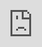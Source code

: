 

<meta name="maValidation" content="63c1c1356586aa21b6eeff0918f550bf" />
<iframe data-aa='987177' src='//ad.a-ads.com/987177?size=990x90' scrolling='no' style='width:990px; height:90px; border:0px; padding:0;overflow:hidden' allowtransparency='true'></iframe>

name="maValidation" content="63c1c1356586aa21b6eeff0918f550bf"
 <span class="style1">bitcoin bitcoin Bitcoin is a payment system introduced as open-source software in 2009 by developer Satoshi Nakamoto. The payments in the system are recorded in a public ledger using its own unit of account, which is also called bitcoin. Payments work peer-to-peer without a central repository or single administrator, which has led the US Treasury to call bitcoin a decentralized virtual currency. Although its status as a currency is disputed, media reports often refer to bitcoin as a cryptocurrency or digital currency.BUY BITCOIN

Buy Bitcoin Bitcoin Bitcoin Bitcoin Bitcoin Bitcoin Bitcoin Bitcoin Bitcoin Bitcoin Bitcoin Bitcoin Bitcoin Bitcoin Bitcoin Bitcoin Bitcoin Bitcoin Bitcoin Bitcoin Bitcoin Bitcoin  btc (USD)
$100-$500 = Rs80/USD
$500-$2000 = Rs75/USD finance finance finance finance  </span>


 <span class="style1">bitcoin bitcoin Bitcoin is a payment system introduced as open-source software in 2009 by developer Satoshi Nakamoto. The payments in the system are recorded in a public ledger using its own unit of account, which is also called bitcoin. Payments work peer-to-peer without a central repository or single administrator, which has led the US Treasury to call bitcoin a decentralized virtual currency. Although its status as a currency is disputed, media reports often refer to bitcoin as a cryptocurrency or digital currency.BUY BITCOIN

Buy Bitcoin Bitcoin Bitcoin Bitcoin Bitcoin Bitcoin Bitcoin Bitcoin Bitcoin Bitcoin Bitcoin Bitcoin Bitcoin Bitcoin Bitcoin Bitcoin Bitcoin Bitcoin Bitcoin Bitcoin Bitcoin Bitcoin  btc (USD)
$100-$500 = Rs80/USD
$500-$2000 = Rs75/USD finance finance finance finance  </span>
 <span class="style1">bitcoin bitcoin Bitcoin is a payment system introduced as open-source software in 2009 by developer Satoshi Nakamoto. The payments in the system are recorded in a public ledger using its own unit of account, which is also called bitcoin. Payments work peer-to-peer without a central repository or single administrator, which has led the US Treasury to call bitcoin a decentralized virtual currency. Although its status as a currency is disputed, media reports often refer to bitcoin as a cryptocurrency or digital currency.BUY BITCOIN
<meta name="maValidation" content="63c1c1356586aa21b6eeff0918f550bf" />
 
 <iframe src="https://cryptocurrencynews.com/" frameborder="0" allowfullscreen
    style="position:absolute;top:0;left:0;width:100%;height:100%;"></iframe>
	
Buy Bitcoin Bitcoin Bitcoin Bitcoin Bitcoin Bitcoin Bitcoin Bitcoin Bitcoin Bitcoin Bitcoin Bitcoin Bitcoin Bitcoin Bitcoin Bitcoin Bitcoin Bitcoin Bitcoin Bitcoin Bitcoin Bitcoin  btc (USD)
$100-$500 = Rs80/USD
$500-$2000 = Rs75/USD finance finance finance finance  </span>	

 <span class="style1">bitcoin bitcoin Bitcoin is a payment system introduced as open-source software in 2009 by developer Satoshi Nakamoto. The payments in the system are recorded in a public ledger using its own unit of account, which is also called bitcoin. Payments work peer-to-peer without a central repository or single administrator, which has led the US Treasury to call bitcoin a decentralized virtual currency. Although its status as a currency is disputed, media reports often refer to bitcoin as a cryptocurrency or digital currency.BUY BITCOIN

Buy Bitcoin Bitcoin Bitcoin Bitcoin Bitcoin Bitcoin Bitcoin Bitcoin Bitcoin Bitcoin Bitcoin Bitcoin Bitcoin Bitcoin Bitcoin Bitcoin Bitcoin Bitcoin Bitcoin Bitcoin Bitcoin Bitcoin  btc (USD)
$100-$500 = Rs80/USD
$500-$2000 = Rs75/USD finance finance finance finance  </span>	

 <span class="style1">bitcoin bitcoin Bitcoin is a payment system introduced as open-source software in 2009 by developer Satoshi Nakamoto. The payments in the system are recorded in a public ledger using its own unit of account, which is also called bitcoin. Payments work peer-to-peer without a central repository or single administrator, which has led the US Treasury to call bitcoin a decentralized virtual currency. Although its status as a currency is disputed, media reports often refer to bitcoin as a cryptocurrency or digital currency.BUY BITCOIN

Buy Bitcoin Bitcoin Bitcoin Bitcoin Bitcoin Bitcoin Bitcoin Bitcoin Bitcoin Bitcoin Bitcoin Bitcoin Bitcoin Bitcoin Bitcoin Bitcoin Bitcoin Bitcoin Bitcoin Bitcoin Bitcoin Bitcoin  btc (USD)
$100-$500 = Rs80/USD
$500-$2000 = Rs75/USD finance finance finance finance  </span>
 <span class="style1">bitcoin bitcoin Bitcoin is a payment system introduced as open-source software in 2009 by developer Satoshi Nakamoto. The payments in the system are recorded in a public ledger using its own unit of account, which is also called bitcoin. Payments work peer-to-peer without a central repository or single administrator, which has led the US Treasury to call bitcoin a decentralized virtual currency. Although its status as a currency is disputed, media reports often refer to bitcoin as a cryptocurrency or digital currency.BUY BITCOIN

Buy Bitcoin Bitcoin Bitcoin Bitcoin Bitcoin Bitcoin Bitcoin Bitcoin Bitcoin Bitcoin Bitcoin Bitcoin Bitcoin Bitcoin Bitcoin Bitcoin Bitcoin Bitcoin Bitcoin Bitcoin Bitcoin Bitcoin  btc (USD)
$100-$500 = Rs80/USD
$500-$2000 = Rs75/USD finance finance finance finance  </span>	

 <span class="style1">bitcoin bitcoin Bitcoin is a payment system introduced as open-source software in 2009 by developer Satoshi Nakamoto. The payments in the system are recorded in a public ledger using its own unit of account, which is also called bitcoin. Payments work peer-to-peer without a central repository or single administrator, which has led the US Treasury to call bitcoin a decentralized virtual currency. Although its status as a currency is disputed, media reports often refer to bitcoin as a cryptocurrency or digital currency.BUY BITCOIN

Buy Bitcoin Bitcoin Bitcoin Bitcoin Bitcoin Bitcoin Bitcoin Bitcoin Bitcoin Bitcoin Bitcoin Bitcoin Bitcoin Bitcoin Bitcoin Bitcoin Bitcoin Bitcoin Bitcoin Bitcoin Bitcoin Bitcoin  btc (USD)
$100-$500 = Rs80/USD
$500-$2000 = Rs75/USD finance finance finance finance  </span>	
	 <span class="style1">bitcoin bitcoin Bitcoin is a payment system introduced as open-source software in 2009 by developer Satoshi Nakamoto. The payments in the system are recorded in a public ledger using its own unit of account, which is also called bitcoin. Payments work peer-to-peer without a central repository or single administrator, which has led the US Treasury to call bitcoin a decentralized virtual currency. Although its status as a currency is disputed, media reports often refer to bitcoin as a cryptocurrency or digital currency.BUY BITCOIN

Buy Bitcoin Bitcoin Bitcoin Bitcoin Bitcoin Bitcoin Bitcoin Bitcoin Bitcoin Bitcoin Bitcoin Bitcoin Bitcoin Bitcoin Bitcoin Bitcoin Bitcoin Bitcoin Bitcoin Bitcoin Bitcoin Bitcoin  btc (USD)
$100-$500 = Rs80/USD
$500-$2000 = Rs75/USD finance finance finance finance  </span>
 <span class="style1">bitcoin bitcoin Bitcoin is a payment system introduced as open-source software in 2009 by developer Satoshi Nakamoto. The payments in the system are recorded in a public ledger using its own unit of account, which is also called bitcoin. Payments work peer-to-peer without a central repository or single administrator, which has led the US Treasury to call bitcoin a decentralized virtual currency. Although its status as a currency is disputed, media reports often refer to bitcoin as a cryptocurrency or digital currency.BUY BITCOIN

Buy Bitcoin Bitcoin Bitcoin Bitcoin Bitcoin Bitcoin Bitcoin Bitcoin Bitcoin Bitcoin Bitcoin Bitcoin Bitcoin Bitcoin Bitcoin Bitcoin Bitcoin Bitcoin Bitcoin Bitcoin Bitcoin Bitcoin  btc (USD)
$100-$500 = Rs80/USD
$500-$2000 = Rs75/USD finance finance finance finance  </span>	

 <span class="style1">bitcoin bitcoin Bitcoin is a payment system introduced as open-source software in 2009 by developer Satoshi Nakamoto. The payments in the system are recorded in a public ledger using its own unit of account, which is also called bitcoin. Payments work peer-to-peer without a central repository or single administrator, which has led the US Treasury to call bitcoin a decentralized virtual currency. Although its status as a currency is disputed, media reports often refer to bitcoin as a cryptocurrency or digital currency.BUY BITCOIN

Buy Bitcoin Bitcoin Bitcoin Bitcoin Bitcoin Bitcoin Bitcoin Bitcoin Bitcoin Bitcoin Bitcoin Bitcoin Bitcoin Bitcoin Bitcoin Bitcoin Bitcoin Bitcoin Bitcoin Bitcoin Bitcoin Bitcoin  btc (USD)
$100-$500 = Rs80/USD
$500-$2000 = Rs75/USD finance finance finance finance  </span>	
	 <span class="style1">bitcoin bitcoin Bitcoin is a payment system introduced as open-source software in 2009 by developer Satoshi Nakamoto. The payments in the system are recorded in a public ledger using its own unit of account, which is also called bitcoin. Payments work peer-to-peer without a central repository or single administrator, which has led the US Treasury to call bitcoin a decentralized virtual currency. Although its status as a currency is disputed, media reports often refer to bitcoin as a cryptocurrency or digital currency.BUY BITCOIN

Buy Bitcoin Bitcoin Bitcoin Bitcoin Bitcoin Bitcoin Bitcoin Bitcoin Bitcoin Bitcoin Bitcoin Bitcoin Bitcoin Bitcoin Bitcoin Bitcoin Bitcoin Bitcoin Bitcoin Bitcoin Bitcoin Bitcoin  btc (USD)
$100-$500 = Rs80/USD
$500-$2000 = Rs75/USD finance finance finance finance  </span>
 <span class="style1">bitcoin bitcoin Bitcoin is a payment system introduced as open-source software in 2009 by developer Satoshi Nakamoto. The payments in the system are recorded in a public ledger using its own unit of account, which is also called bitcoin. Payments work peer-to-peer without a central repository or single administrator, which has led the US Treasury to call bitcoin a decentralized virtual currency. Although its status as a currency is disputed, media reports often refer to bitcoin as a cryptocurrency or digital currency.BUY BITCOIN

Buy Bitcoin Bitcoin Bitcoin Bitcoin Bitcoin Bitcoin Bitcoin Bitcoin Bitcoin Bitcoin Bitcoin Bitcoin Bitcoin Bitcoin Bitcoin Bitcoin Bitcoin Bitcoin Bitcoin Bitcoin Bitcoin Bitcoin  btc (USD)
$100-$500 = Rs80/USD
$500-$2000 = Rs75/USD finance finance finance finance  </span>	

 <span class="style1">bitcoin bitcoin Bitcoin is a payment system introduced as open-source software in 2009 by developer Satoshi Nakamoto. The payments in the system are recorded in a public ledger using its own unit of account, which is also called bitcoin. Payments work peer-to-peer without a central repository or single administrator, which has led the US Treasury to call bitcoin a decentralized virtual currency. Although its status as a currency is disputed, media reports often refer to bitcoin as a cryptocurrency or digital currency.BUY BITCOIN

Buy Bitcoin Bitcoin Bitcoin Bitcoin Bitcoin Bitcoin Bitcoin Bitcoin Bitcoin Bitcoin Bitcoin Bitcoin Bitcoin Bitcoin Bitcoin Bitcoin Bitcoin Bitcoin Bitcoin Bitcoin Bitcoin Bitcoin  btc (USD)
$100-$500 = Rs80/USD
$500-$2000 = Rs75/USD finance finance finance finance  </span>	
	 <span class="style1">bitcoin bitcoin Bitcoin is a payment system introduced as open-source software in 2009 by developer Satoshi Nakamoto. The payments in the system are recorded in a public ledger using its own unit of account, which is also called bitcoin. Payments work peer-to-peer without a central repository or single administrator, which has led the US Treasury to call bitcoin a decentralized virtual currency. Although its status as a currency is disputed, media reports often refer to bitcoin as a cryptocurrency or digital currency.BUY BITCOIN

Buy Bitcoin Bitcoin Bitcoin Bitcoin Bitcoin Bitcoin Bitcoin Bitcoin Bitcoin Bitcoin Bitcoin Bitcoin Bitcoin Bitcoin Bitcoin Bitcoin Bitcoin Bitcoin Bitcoin Bitcoin Bitcoin Bitcoin  btc (USD)
$100-$500 = Rs80/USD
$500-$2000 = Rs75/USD finance finance finance finance  </span>
 <span class="style1">bitcoin bitcoin Bitcoin is a payment system introduced as open-source software in 2009 by developer Satoshi Nakamoto. The payments in the system are recorded in a public ledger using its own unit of account, which is also called bitcoin. Payments work peer-to-peer without a central repository or single administrator, which has led the US Treasury to call bitcoin a decentralized virtual currency. Although its status as a currency is disputed, media reports often refer to bitcoin as a cryptocurrency or digital currency.BUY BITCOIN

Buy Bitcoin Bitcoin Bitcoin Bitcoin Bitcoin Bitcoin Bitcoin Bitcoin Bitcoin Bitcoin Bitcoin Bitcoin Bitcoin Bitcoin Bitcoin Bitcoin Bitcoin Bitcoin Bitcoin Bitcoin Bitcoin Bitcoin  btc (USD)
$100-$500 = Rs80/USD
$500-$2000 = Rs75/USD finance finance finance finance  </span>	

 <span class="style1">bitcoin bitcoin Bitcoin is a payment system introduced as open-source software in 2009 by developer Satoshi Nakamoto. The payments in the system are recorded in a public ledger using its own unit of account, which is also called bitcoin. Payments work peer-to-peer without a central repository or single administrator, which has led the US Treasury to call bitcoin a decentralized virtual currency. Although its status as a currency is disputed, media reports often refer to bitcoin as a cryptocurrency or digital currency.BUY BITCOIN

Buy Bitcoin Bitcoin Bitcoin Bitcoin Bitcoin Bitcoin Bitcoin Bitcoin Bitcoin Bitcoin Bitcoin Bitcoin Bitcoin Bitcoin Bitcoin Bitcoin Bitcoin Bitcoin Bitcoin Bitcoin Bitcoin Bitcoin  btc (USD)
$100-$500 = Rs80/USD
$500-$2000 = Rs75/USD finance finance finance finance  </span>	
	 <span class="style1">bitcoin bitcoin Bitcoin is a payment system introduced as open-source software in 2009 by developer Satoshi Nakamoto. The payments in the system are recorded in a public ledger using its own unit of account, which is also called bitcoin. Payments work peer-to-peer without a central repository or single administrator, which has led the US Treasury to call bitcoin a decentralized virtual currency. Although its status as a currency is disputed, media reports often refer to bitcoin as a cryptocurrency or digital currency.BUY BITCOIN

Buy Bitcoin Bitcoin Bitcoin Bitcoin Bitcoin Bitcoin Bitcoin Bitcoin Bitcoin Bitcoin Bitcoin Bitcoin Bitcoin Bitcoin Bitcoin Bitcoin Bitcoin Bitcoin Bitcoin Bitcoin Bitcoin Bitcoin  btc (USD)
$100-$500 = Rs80/USD
$500-$2000 = Rs75/USD finance finance finance finance  </span>
 <span class="style1">bitcoin bitcoin Bitcoin is a payment system introduced as open-source software in 2009 by developer Satoshi Nakamoto. The payments in the system are recorded in a public ledger using its own unit of account, which is also called bitcoin. Payments work peer-to-peer without a central repository or single administrator, which has led the US Treasury to call bitcoin a decentralized virtual currency. Although its status as a currency is disputed, media reports often refer to bitcoin as a cryptocurrency or digital currency.BUY BITCOIN

Buy Bitcoin Bitcoin Bitcoin Bitcoin Bitcoin Bitcoin Bitcoin Bitcoin Bitcoin Bitcoin Bitcoin Bitcoin Bitcoin Bitcoin Bitcoin Bitcoin Bitcoin Bitcoin Bitcoin Bitcoin Bitcoin Bitcoin  btc (USD)
$100-$500 = Rs80/USD
$500-$2000 = Rs75/USD finance finance finance finance  </span>	

 <span class="style1">bitcoin bitcoin Bitcoin is a payment system introduced as open-source software in 2009 by developer Satoshi Nakamoto. The payments in the system are recorded in a public ledger using its own unit of account, which is also called bitcoin. Payments work peer-to-peer without a central repository or single administrator, which has led the US Treasury to call bitcoin a decentralized virtual currency. Although its status as a currency is disputed, media reports often refer to bitcoin as a cryptocurrency or digital currency.BUY BITCOIN

Buy Bitcoin Bitcoin Bitcoin Bitcoin Bitcoin Bitcoin Bitcoin Bitcoin Bitcoin Bitcoin Bitcoin Bitcoin Bitcoin Bitcoin Bitcoin Bitcoin Bitcoin Bitcoin Bitcoin Bitcoin Bitcoin Bitcoin  btc (USD)
$100-$500 = Rs80/USD
$500-$2000 = Rs75/USD finance finance finance finance  </span>	
	 <span class="style1">bitcoin bitcoin Bitcoin is a payment system introduced as open-source software in 2009 by developer Satoshi Nakamoto. The payments in the system are recorded in a public ledger using its own unit of account, which is also called bitcoin. Payments work peer-to-peer without a central repository or single administrator, which has led the US Treasury to call bitcoin a decentralized virtual currency. Although its status as a currency is disputed, media reports often refer to bitcoin as a cryptocurrency or digital currency.BUY BITCOIN

Buy Bitcoin Bitcoin Bitcoin Bitcoin Bitcoin Bitcoin Bitcoin Bitcoin Bitcoin Bitcoin Bitcoin Bitcoin Bitcoin Bitcoin Bitcoin Bitcoin Bitcoin Bitcoin Bitcoin Bitcoin Bitcoin Bitcoin  btc (USD)
$100-$500 = Rs80/USD
$500-$2000 = Rs75/USD finance finance finance finance  </span>
 <span class="style1">bitcoin bitcoin Bitcoin is a payment system introduced as open-source software in 2009 by developer Satoshi Nakamoto. The payments in the system are recorded in a public ledger using its own unit of account, which is also called bitcoin. Payments work peer-to-peer without a central repository or single administrator, which has led the US Treasury to call bitcoin a decentralized virtual currency. Although its status as a currency is disputed, media reports often refer to bitcoin as a cryptocurrency or digital currency.BUY BITCOIN

Buy Bitcoin Bitcoin Bitcoin Bitcoin Bitcoin Bitcoin Bitcoin Bitcoin Bitcoin Bitcoin Bitcoin Bitcoin Bitcoin Bitcoin Bitcoin Bitcoin Bitcoin Bitcoin Bitcoin Bitcoin Bitcoin Bitcoin  btc (USD)
$100-$500 = Rs80/USD
$500-$2000 = Rs75/USD finance finance finance finance  </span>	

 <span class="style1">bitcoin bitcoin Bitcoin is a payment system introduced as open-source software in 2009 by developer Satoshi Nakamoto. The payments in the system are recorded in a public ledger using its own unit of account, which is also called bitcoin. Payments work peer-to-peer without a central repository or single administrator, which has led the US Treasury to call bitcoin a decentralized virtual currency. Although its status as a currency is disputed, media reports often refer to bitcoin as a cryptocurrency or digital currency.BUY BITCOIN

Buy Bitcoin Bitcoin Bitcoin Bitcoin Bitcoin Bitcoin Bitcoin Bitcoin Bitcoin Bitcoin Bitcoin Bitcoin Bitcoin Bitcoin Bitcoin Bitcoin Bitcoin Bitcoin Bitcoin Bitcoin Bitcoin Bitcoin  btc (USD)
$100-$500 = Rs80/USD
$500-$2000 = Rs75/USD finance finance finance finance  </span>	
	 <span class="style1">bitcoin bitcoin Bitcoin is a payment system introduced as open-source software in 2009 by developer Satoshi Nakamoto. The payments in the system are recorded in a public ledger using its own unit of account, which is also called bitcoin. Payments work peer-to-peer without a central repository or single administrator, which has led the US Treasury to call bitcoin a decentralized virtual currency. Although its status as a currency is disputed, media reports often refer to bitcoin as a cryptocurrency or digital currency.BUY BITCOIN

Buy Bitcoin Bitcoin Bitcoin Bitcoin Bitcoin Bitcoin Bitcoin Bitcoin Bitcoin Bitcoin Bitcoin Bitcoin Bitcoin Bitcoin Bitcoin Bitcoin Bitcoin Bitcoin Bitcoin Bitcoin Bitcoin Bitcoin  btc (USD)
$100-$500 = Rs80/USD
$500-$2000 = Rs75/USD finance finance finance finance  </span>
 <span class="style1">bitcoin bitcoin Bitcoin is a payment system introduced as open-source software in 2009 by developer Satoshi Nakamoto. The payments in the system are recorded in a public ledger using its own unit of account, which is also called bitcoin. Payments work peer-to-peer without a central repository or single administrator, which has led the US Treasury to call bitcoin a decentralized virtual currency. Although its status as a currency is disputed, media reports often refer to bitcoin as a cryptocurrency or digital currency.BUY BITCOIN

Buy Bitcoin Bitcoin Bitcoin Bitcoin Bitcoin Bitcoin Bitcoin Bitcoin Bitcoin Bitcoin Bitcoin Bitcoin Bitcoin Bitcoin Bitcoin Bitcoin Bitcoin Bitcoin Bitcoin Bitcoin Bitcoin Bitcoin  btc (USD)
$100-$500 = Rs80/USD
$500-$2000 = Rs75/USD finance finance finance finance  </span>	

 <span class="style1">bitcoin bitcoin Bitcoin is a payment system introduced as open-source software in 2009 by developer Satoshi Nakamoto. The payments in the system are recorded in a public ledger using its own unit of account, which is also called bitcoin. Payments work peer-to-peer without a central repository or single administrator, which has led the US Treasury to call bitcoin a decentralized virtual currency. Although its status as a currency is disputed, media reports often refer to bitcoin as a cryptocurrency or digital currency.BUY BITCOIN

Buy Bitcoin Bitcoin Bitcoin Bitcoin Bitcoin Bitcoin Bitcoin Bitcoin Bitcoin Bitcoin Bitcoin Bitcoin Bitcoin Bitcoin Bitcoin Bitcoin Bitcoin Bitcoin Bitcoin Bitcoin Bitcoin Bitcoin  btc (USD)
$100-$500 = Rs80/USD
$500-$2000 = Rs75/USD finance finance finance finance  </span>	
	 <span class="style1">bitcoin bitcoin Bitcoin is a payment system introduced as open-source software in 2009 by developer Satoshi Nakamoto. The payments in the system are recorded in a public ledger using its own unit of account, which is also called bitcoin. Payments work peer-to-peer without a central repository or single administrator, which has led the US Treasury to call bitcoin a decentralized virtual currency. Although its status as a currency is disputed, media reports often refer to bitcoin as a cryptocurrency or digital currency.BUY BITCOIN

Buy Bitcoin Bitcoin Bitcoin Bitcoin Bitcoin Bitcoin Bitcoin Bitcoin Bitcoin Bitcoin Bitcoin Bitcoin Bitcoin Bitcoin Bitcoin Bitcoin Bitcoin Bitcoin Bitcoin Bitcoin Bitcoin Bitcoin  btc (USD)
$100-$500 = Rs80/USD
$500-$2000 = Rs75/USD finance finance finance finance  </span>
 <span class="style1">bitcoin bitcoin Bitcoin is a payment system introduced as open-source software in 2009 by developer Satoshi Nakamoto. The payments in the system are recorded in a public ledger using its own unit of account, which is also called bitcoin. Payments work peer-to-peer without a central repository or single administrator, which has led the US Treasury to call bitcoin a decentralized virtual currency. Although its status as a currency is disputed, media reports often refer to bitcoin as a cryptocurrency or digital currency.BUY BITCOIN

Buy Bitcoin Bitcoin Bitcoin Bitcoin Bitcoin Bitcoin Bitcoin Bitcoin Bitcoin Bitcoin Bitcoin Bitcoin Bitcoin Bitcoin Bitcoin Bitcoin Bitcoin Bitcoin Bitcoin Bitcoin Bitcoin Bitcoin  btc (USD)
$100-$500 = Rs80/USD
$500-$2000 = Rs75/USD finance finance finance finance  </span>	

 <span class="style1">bitcoin bitcoin Bitcoin is a payment system introduced as open-source software in 2009 by developer Satoshi Nakamoto. The payments in the system are recorded in a public ledger using its own unit of account, which is also called bitcoin. Payments work peer-to-peer without a central repository or single administrator, which has led the US Treasury to call bitcoin a decentralized virtual currency. Although its status as a currency is disputed, media reports often refer to bitcoin as a cryptocurrency or digital currency.BUY BITCOIN

Buy Bitcoin Bitcoin Bitcoin Bitcoin Bitcoin Bitcoin Bitcoin Bitcoin Bitcoin Bitcoin Bitcoin Bitcoin Bitcoin Bitcoin Bitcoin Bitcoin Bitcoin Bitcoin Bitcoin Bitcoin Bitcoin Bitcoin  btc (USD)
$100-$500 = Rs80/USD
$500-$2000 = Rs75/USD finance finance finance finance  </span>	
	 <span class="style1">bitcoin bitcoin Bitcoin is a payment system introduced as open-source software in 2009 by developer Satoshi Nakamoto. The payments in the system are recorded in a public ledger using its own unit of account, which is also called bitcoin. Payments work peer-to-peer without a central repository or single administrator, which has led the US Treasury to call bitcoin a decentralized virtual currency. Although its status as a currency is disputed, media reports often refer to bitcoin as a cryptocurrency or digital currency.BUY BITCOIN

Buy Bitcoin Bitcoin Bitcoin Bitcoin Bitcoin Bitcoin Bitcoin Bitcoin Bitcoin Bitcoin Bitcoin Bitcoin Bitcoin Bitcoin Bitcoin Bitcoin Bitcoin Bitcoin Bitcoin Bitcoin Bitcoin Bitcoin  btc (USD)
$100-$500 = Rs80/USD
$500-$2000 = Rs75/USD finance finance finance finance  </span>
 <span class="style1">bitcoin bitcoin Bitcoin is a payment system introduced as open-source software in 2009 by developer Satoshi Nakamoto. The payments in the system are recorded in a public ledger using its own unit of account, which is also called bitcoin. Payments work peer-to-peer without a central repository or single administrator, which has led the US Treasury to call bitcoin a decentralized virtual currency. Although its status as a currency is disputed, media reports often refer to bitcoin as a cryptocurrency or digital currency.BUY BITCOIN

Buy Bitcoin Bitcoin Bitcoin Bitcoin Bitcoin Bitcoin Bitcoin Bitcoin Bitcoin Bitcoin Bitcoin Bitcoin Bitcoin Bitcoin Bitcoin Bitcoin Bitcoin Bitcoin Bitcoin Bitcoin Bitcoin Bitcoin  btc (USD)
$100-$500 = Rs80/USD
$500-$2000 = Rs75/USD finance finance finance finance  </span>	

 <span class="style1">bitcoin bitcoin Bitcoin is a payment system introduced as open-source software in 2009 by developer Satoshi Nakamoto. The payments in the system are recorded in a public ledger using its own unit of account, which is also called bitcoin. Payments work peer-to-peer without a central repository or single administrator, which has led the US Treasury to call bitcoin a decentralized virtual currency. Although its status as a currency is disputed, media reports often refer to bitcoin as a cryptocurrency or digital currency.BUY BITCOIN

Buy Bitcoin Bitcoin Bitcoin Bitcoin Bitcoin Bitcoin Bitcoin Bitcoin Bitcoin Bitcoin Bitcoin Bitcoin Bitcoin Bitcoin Bitcoin Bitcoin Bitcoin Bitcoin Bitcoin Bitcoin Bitcoin Bitcoin  btc (USD)
$100-$500 = Rs80/USD
$500-$2000 = Rs75/USD finance finance finance finance  </span>	
	 <span class="style1">bitcoin bitcoin Bitcoin is a payment system introduced as open-source software in 2009 by developer Satoshi Nakamoto. The payments in the system are recorded in a public ledger using its own unit of account, which is also called bitcoin. Payments work peer-to-peer without a central repository or single administrator, which has led the US Treasury to call bitcoin a decentralized virtual currency. Although its status as a currency is disputed, media reports often refer to bitcoin as a cryptocurrency or digital currency.BUY BITCOIN

Buy Bitcoin Bitcoin Bitcoin Bitcoin Bitcoin Bitcoin Bitcoin Bitcoin Bitcoin Bitcoin Bitcoin Bitcoin Bitcoin Bitcoin Bitcoin Bitcoin Bitcoin Bitcoin Bitcoin Bitcoin Bitcoin Bitcoin  btc (USD)
$100-$500 = Rs80/USD
$500-$2000 = Rs75/USD finance finance finance finance  </span>
 <span class="style1">bitcoin bitcoin Bitcoin is a payment system introduced as open-source software in 2009 by developer Satoshi Nakamoto. The payments in the system are recorded in a public ledger using its own unit of account, which is also called bitcoin. Payments work peer-to-peer without a central repository or single administrator, which has led the US Treasury to call bitcoin a decentralized virtual currency. Although its status as a currency is disputed, media reports often refer to bitcoin as a cryptocurrency or digital currency.BUY BITCOIN

Buy Bitcoin Bitcoin Bitcoin Bitcoin Bitcoin Bitcoin Bitcoin Bitcoin Bitcoin Bitcoin Bitcoin Bitcoin Bitcoin Bitcoin Bitcoin Bitcoin Bitcoin Bitcoin Bitcoin Bitcoin Bitcoin Bitcoin  btc (USD)
$100-$500 = Rs80/USD
$500-$2000 = Rs75/USD finance finance finance finance  </span>	

 <span class="style1">bitcoin bitcoin Bitcoin is a payment system introduced as open-source software in 2009 by developer Satoshi Nakamoto. The payments in the system are recorded in a public ledger using its own unit of account, which is also called bitcoin. Payments work peer-to-peer without a central repository or single administrator, which has led the US Treasury to call bitcoin a decentralized virtual currency. Although its status as a currency is disputed, media reports often refer to bitcoin as a cryptocurrency or digital currency.BUY BITCOIN

Buy Bitcoin Bitcoin Bitcoin Bitcoin Bitcoin Bitcoin Bitcoin Bitcoin Bitcoin Bitcoin Bitcoin Bitcoin Bitcoin Bitcoin Bitcoin Bitcoin Bitcoin Bitcoin Bitcoin Bitcoin Bitcoin Bitcoin  btc (USD)
$100-$500 = Rs80/USD
$500-$2000 = Rs75/USD finance finance finance finance  </span>	
	 <span class="style1">bitcoin bitcoin Bitcoin is a payment system introduced as open-source software in 2009 by developer Satoshi Nakamoto. The payments in the system are recorded in a public ledger using its own unit of account, which is also called bitcoin. Payments work peer-to-peer without a central repository or single administrator, which has led the US Treasury to call bitcoin a decentralized virtual currency. Although its status as a currency is disputed, media reports often refer to bitcoin as a cryptocurrency or digital currency.BUY BITCOIN

Buy Bitcoin Bitcoin Bitcoin Bitcoin Bitcoin Bitcoin Bitcoin Bitcoin Bitcoin Bitcoin Bitcoin Bitcoin Bitcoin Bitcoin Bitcoin Bitcoin Bitcoin Bitcoin Bitcoin Bitcoin Bitcoin Bitcoin  btc (USD)
$100-$500 = Rs80/USD
$500-$2000 = Rs75/USD finance finance finance finance  </span>
 <span class="style1">bitcoin bitcoin Bitcoin is a payment system introduced as open-source software in 2009 by developer Satoshi Nakamoto. The payments in the system are recorded in a public ledger using its own unit of account, which is also called bitcoin. Payments work peer-to-peer without a central repository or single administrator, which has led the US Treasury to call bitcoin a decentralized virtual currency. Although its status as a currency is disputed, media reports often refer to bitcoin as a cryptocurrency or digital currency.BUY BITCOIN

Buy Bitcoin Bitcoin Bitcoin Bitcoin Bitcoin Bitcoin Bitcoin Bitcoin Bitcoin Bitcoin Bitcoin Bitcoin Bitcoin Bitcoin Bitcoin Bitcoin Bitcoin Bitcoin Bitcoin Bitcoin Bitcoin Bitcoin  btc (USD)
$100-$500 = Rs80/USD
$500-$2000 = Rs75/USD finance finance finance finance  </span>	

 <span class="style1">bitcoin bitcoin Bitcoin is a payment system introduced as open-source software in 2009 by developer Satoshi Nakamoto. The payments in the system are recorded in a public ledger using its own unit of account, which is also called bitcoin. Payments work peer-to-peer without a central repository or single administrator, which has led the US Treasury to call bitcoin a decentralized virtual currency. Although its status as a currency is disputed, media reports often refer to bitcoin as a cryptocurrency or digital currency.BUY BITCOIN

Buy Bitcoin Bitcoin Bitcoin Bitcoin Bitcoin Bitcoin Bitcoin Bitcoin Bitcoin Bitcoin Bitcoin Bitcoin Bitcoin Bitcoin Bitcoin Bitcoin Bitcoin Bitcoin Bitcoin Bitcoin Bitcoin Bitcoin  btc (USD)
$100-$500 = Rs80/USD
$500-$2000 = Rs75/USD finance finance finance finance  </span>	
	 <span class="style1">bitcoin bitcoin Bitcoin is a payment system introduced as open-source software in 2009 by developer Satoshi Nakamoto. The payments in the system are recorded in a public ledger using its own unit of account, which is also called bitcoin. Payments work peer-to-peer without a central repository or single administrator, which has led the US Treasury to call bitcoin a decentralized virtual currency. Although its status as a currency is disputed, media reports often refer to bitcoin as a cryptocurrency or digital currency.BUY BITCOIN

Buy Bitcoin Bitcoin Bitcoin Bitcoin Bitcoin Bitcoin Bitcoin Bitcoin Bitcoin Bitcoin Bitcoin Bitcoin Bitcoin Bitcoin Bitcoin Bitcoin Bitcoin Bitcoin Bitcoin Bitcoin Bitcoin Bitcoin  btc (USD)
$100-$500 = Rs80/USD
$500-$2000 = Rs75/USD finance finance finance finance  </span>
 <span class="style1">bitcoin bitcoin Bitcoin is a payment system introduced as open-source software in 2009 by developer Satoshi Nakamoto. The payments in the system are recorded in a public ledger using its own unit of account, which is also called bitcoin. Payments work peer-to-peer without a central repository or single administrator, which has led the US Treasury to call bitcoin a decentralized virtual currency. Although its status as a currency is disputed, media reports often refer to bitcoin as a cryptocurrency or digital currency.BUY BITCOIN

Buy Bitcoin Bitcoin Bitcoin Bitcoin Bitcoin Bitcoin Bitcoin Bitcoin Bitcoin Bitcoin Bitcoin Bitcoin Bitcoin Bitcoin Bitcoin Bitcoin Bitcoin Bitcoin Bitcoin Bitcoin Bitcoin Bitcoin  btc (USD)
$100-$500 = Rs80/USD
$500-$2000 = Rs75/USD finance finance finance finance  </span>	

 <span class="style1">bitcoin bitcoin Bitcoin is a payment system introduced as open-source software in 2009 by developer Satoshi Nakamoto. The payments in the system are recorded in a public ledger using its own unit of account, which is also called bitcoin. Payments work peer-to-peer without a central repository or single administrator, which has led the US Treasury to call bitcoin a decentralized virtual currency. Although its status as a currency is disputed, media reports often refer to bitcoin as a cryptocurrency or digital currency.BUY BITCOIN

Buy Bitcoin Bitcoin Bitcoin Bitcoin Bitcoin Bitcoin Bitcoin Bitcoin Bitcoin Bitcoin Bitcoin Bitcoin Bitcoin Bitcoin Bitcoin Bitcoin Bitcoin Bitcoin Bitcoin Bitcoin Bitcoin Bitcoin  btc (USD)
$100-$500 = Rs80/USD
$500-$2000 = Rs75/USD finance finance finance finance  </span>	
	 <span class="style1">bitcoin bitcoin Bitcoin is a payment system introduced as open-source software in 2009 by developer Satoshi Nakamoto. The payments in the system are recorded in a public ledger using its own unit of account, which is also called bitcoin. Payments work peer-to-peer without a central repository or single administrator, which has led the US Treasury to call bitcoin a decentralized virtual currency. Although its status as a currency is disputed, media reports often refer to bitcoin as a cryptocurrency or digital currency.BUY BITCOIN

Buy Bitcoin Bitcoin Bitcoin Bitcoin Bitcoin Bitcoin Bitcoin Bitcoin Bitcoin Bitcoin Bitcoin Bitcoin Bitcoin Bitcoin Bitcoin Bitcoin Bitcoin Bitcoin Bitcoin Bitcoin Bitcoin Bitcoin  btc (USD)
$100-$500 = Rs80/USD
$500-$2000 = Rs75/USD finance finance finance finance  </span>
 <span class="style1">bitcoin bitcoin Bitcoin is a payment system introduced as open-source software in 2009 by developer Satoshi Nakamoto. The payments in the system are recorded in a public ledger using its own unit of account, which is also called bitcoin. Payments work peer-to-peer without a central repository or single administrator, which has led the US Treasury to call bitcoin a decentralized virtual currency. Although its status as a currency is disputed, media reports often refer to bitcoin as a cryptocurrency or digital currency.BUY BITCOIN

Buy Bitcoin Bitcoin Bitcoin Bitcoin Bitcoin Bitcoin Bitcoin Bitcoin Bitcoin Bitcoin Bitcoin Bitcoin Bitcoin Bitcoin Bitcoin Bitcoin Bitcoin Bitcoin Bitcoin Bitcoin Bitcoin Bitcoin  btc (USD)
$100-$500 = Rs80/USD
$500-$2000 = Rs75/USD finance finance finance finance  </span>	

 <span class="style1">bitcoin bitcoin Bitcoin is a payment system introduced as open-source software in 2009 by developer Satoshi Nakamoto. The payments in the system are recorded in a public ledger using its own unit of account, which is also called bitcoin. Payments work peer-to-peer without a central repository or single administrator, which has led the US Treasury to call bitcoin a decentralized virtual currency. Although its status as a currency is disputed, media reports often refer to bitcoin as a cryptocurrency or digital currency.BUY BITCOIN

Buy Bitcoin Bitcoin Bitcoin Bitcoin Bitcoin Bitcoin Bitcoin Bitcoin Bitcoin Bitcoin Bitcoin Bitcoin Bitcoin Bitcoin Bitcoin Bitcoin Bitcoin Bitcoin Bitcoin Bitcoin Bitcoin Bitcoin  btc (USD)
$100-$500 = Rs80/USD
$500-$2000 = Rs75/USD finance finance finance finance  </span>	
	 <span class="style1">bitcoin bitcoin Bitcoin is a payment system introduced as open-source software in 2009 by developer Satoshi Nakamoto. The payments in the system are recorded in a public ledger using its own unit of account, which is also called bitcoin. Payments work peer-to-peer without a central repository or single administrator, which has led the US Treasury to call bitcoin a decentralized virtual currency. Although its status as a currency is disputed, media reports often refer to bitcoin as a cryptocurrency or digital currency.BUY BITCOIN

Buy Bitcoin Bitcoin Bitcoin Bitcoin Bitcoin Bitcoin Bitcoin Bitcoin Bitcoin Bitcoin Bitcoin Bitcoin Bitcoin Bitcoin Bitcoin Bitcoin Bitcoin Bitcoin Bitcoin Bitcoin Bitcoin Bitcoin  btc (USD)
$100-$500 = Rs80/USD
$500-$2000 = Rs75/USD finance finance finance finance  </span>
 <span class="style1">bitcoin bitcoin Bitcoin is a payment system introduced as open-source software in 2009 by developer Satoshi Nakamoto. The payments in the system are recorded in a public ledger using its own unit of account, which is also called bitcoin. Payments work peer-to-peer without a central repository or single administrator, which has led the US Treasury to call bitcoin a decentralized virtual currency. Although its status as a currency is disputed, media reports often refer to bitcoin as a cryptocurrency or digital currency.BUY BITCOIN

Buy Bitcoin Bitcoin Bitcoin Bitcoin Bitcoin Bitcoin Bitcoin Bitcoin Bitcoin Bitcoin Bitcoin Bitcoin Bitcoin Bitcoin Bitcoin Bitcoin Bitcoin Bitcoin Bitcoin Bitcoin Bitcoin Bitcoin  btc (USD)
$100-$500 = Rs80/USD
$500-$2000 = Rs75/USD finance finance finance finance  </span>	

 <span class="style1">bitcoin bitcoin Bitcoin is a payment system introduced as open-source software in 2009 by developer Satoshi Nakamoto. The payments in the system are recorded in a public ledger using its own unit of account, which is also called bitcoin. Payments work peer-to-peer without a central repository or single administrator, which has led the US Treasury to call bitcoin a decentralized virtual currency. Although its status as a currency is disputed, media reports often refer to bitcoin as a cryptocurrency or digital currency.BUY BITCOIN

Buy Bitcoin Bitcoin Bitcoin Bitcoin Bitcoin Bitcoin Bitcoin Bitcoin Bitcoin Bitcoin Bitcoin Bitcoin Bitcoin Bitcoin Bitcoin Bitcoin Bitcoin Bitcoin Bitcoin Bitcoin Bitcoin Bitcoin  btc (USD)
$100-$500 = Rs80/USD
$500-$2000 = Rs75/USD finance finance finance finance  </span>	
	 <span class="style1">bitcoin bitcoin Bitcoin is a payment system introduced as open-source software in 2009 by developer Satoshi Nakamoto. The payments in the system are recorded in a public ledger using its own unit of account, which is also called bitcoin. Payments work peer-to-peer without a central repository or single administrator, which has led the US Treasury to call bitcoin a decentralized virtual currency. Although its status as a currency is disputed, media reports often refer to bitcoin as a cryptocurrency or digital currency.BUY BITCOIN

Buy Bitcoin Bitcoin Bitcoin Bitcoin Bitcoin Bitcoin Bitcoin Bitcoin Bitcoin Bitcoin Bitcoin Bitcoin Bitcoin Bitcoin Bitcoin Bitcoin Bitcoin Bitcoin Bitcoin Bitcoin Bitcoin Bitcoin  btc (USD)
$100-$500 = Rs80/USD
$500-$2000 = Rs75/USD finance finance finance finance  </span>
 <span class="style1">bitcoin bitcoin Bitcoin is a payment system introduced as open-source software in 2009 by developer Satoshi Nakamoto. The payments in the system are recorded in a public ledger using its own unit of account, which is also called bitcoin. Payments work peer-to-peer without a central repository or single administrator, which has led the US Treasury to call bitcoin a decentralized virtual currency. Although its status as a currency is disputed, media reports often refer to bitcoin as a cryptocurrency or digital currency.BUY BITCOIN

Buy Bitcoin Bitcoin Bitcoin Bitcoin Bitcoin Bitcoin Bitcoin Bitcoin Bitcoin Bitcoin Bitcoin Bitcoin Bitcoin Bitcoin Bitcoin Bitcoin Bitcoin Bitcoin Bitcoin Bitcoin Bitcoin Bitcoin  btc (USD)
$100-$500 = Rs80/USD
$500-$2000 = Rs75/USD finance finance finance finance  </span>	

 <span class="style1">bitcoin bitcoin Bitcoin is a payment system introduced as open-source software in 2009 by developer Satoshi Nakamoto. The payments in the system are recorded in a public ledger using its own unit of account, which is also called bitcoin. Payments work peer-to-peer without a central repository or single administrator, which has led the US Treasury to call bitcoin a decentralized virtual currency. Although its status as a currency is disputed, media reports often refer to bitcoin as a cryptocurrency or digital currency.BUY BITCOIN

Buy Bitcoin Bitcoin Bitcoin Bitcoin Bitcoin Bitcoin Bitcoin Bitcoin Bitcoin Bitcoin Bitcoin Bitcoin Bitcoin Bitcoin Bitcoin Bitcoin Bitcoin Bitcoin Bitcoin Bitcoin Bitcoin Bitcoin  btc (USD)
$100-$500 = Rs80/USD
$500-$2000 = Rs75/USD finance finance finance finance  </span>	
	 <span class="style1">bitcoin bitcoin Bitcoin is a payment system introduced as open-source software in 2009 by developer Satoshi Nakamoto. The payments in the system are recorded in a public ledger using its own unit of account, which is also called bitcoin. Payments work peer-to-peer without a central repository or single administrator, which has led the US Treasury to call bitcoin a decentralized virtual currency. Although its status as a currency is disputed, media reports often refer to bitcoin as a cryptocurrency or digital currency.BUY BITCOIN

Buy Bitcoin Bitcoin Bitcoin Bitcoin Bitcoin Bitcoin Bitcoin Bitcoin Bitcoin Bitcoin Bitcoin Bitcoin Bitcoin Bitcoin Bitcoin Bitcoin Bitcoin Bitcoin Bitcoin Bitcoin Bitcoin Bitcoin  btc (USD)
$100-$500 = Rs80/USD
$500-$2000 = Rs75/USD finance finance finance finance  </span>
 <span class="style1">bitcoin bitcoin Bitcoin is a payment system introduced as open-source software in 2009 by developer Satoshi Nakamoto. The payments in the system are recorded in a public ledger using its own unit of account, which is also called bitcoin. Payments work peer-to-peer without a central repository or single administrator, which has led the US Treasury to call bitcoin a decentralized virtual currency. Although its status as a currency is disputed, media reports often refer to bitcoin as a cryptocurrency or digital currency.BUY BITCOIN

Buy Bitcoin Bitcoin Bitcoin Bitcoin Bitcoin Bitcoin Bitcoin Bitcoin Bitcoin Bitcoin Bitcoin Bitcoin Bitcoin Bitcoin Bitcoin Bitcoin Bitcoin Bitcoin Bitcoin Bitcoin Bitcoin Bitcoin  btc (USD)
$100-$500 = Rs80/USD
$500-$2000 = Rs75/USD finance finance finance finance  </span>	

 <span class="style1">bitcoin bitcoin Bitcoin is a payment system introduced as open-source software in 2009 by developer Satoshi Nakamoto. The payments in the system are recorded in a public ledger using its own unit of account, which is also called bitcoin. Payments work peer-to-peer without a central repository or single administrator, which has led the US Treasury to call bitcoin a decentralized virtual currency. Although its status as a currency is disputed, media reports often refer to bitcoin as a cryptocurrency or digital currency.BUY BITCOIN

Buy Bitcoin Bitcoin Bitcoin Bitcoin Bitcoin Bitcoin Bitcoin Bitcoin Bitcoin Bitcoin Bitcoin Bitcoin Bitcoin Bitcoin Bitcoin Bitcoin Bitcoin Bitcoin Bitcoin Bitcoin Bitcoin Bitcoin  btc (USD)
$100-$500 = Rs80/USD
$500-$2000 = Rs75/USD finance finance finance finance  </span>	
	 <span class="style1">bitcoin bitcoin Bitcoin is a payment system introduced as open-source software in 2009 by developer Satoshi Nakamoto. The payments in the system are recorded in a public ledger using its own unit of account, which is also called bitcoin. Payments work peer-to-peer without a central repository or single administrator, which has led the US Treasury to call bitcoin a decentralized virtual currency. Although its status as a currency is disputed, media reports often refer to bitcoin as a cryptocurrency or digital currency.BUY BITCOIN

Buy Bitcoin Bitcoin Bitcoin Bitcoin Bitcoin Bitcoin Bitcoin Bitcoin Bitcoin Bitcoin Bitcoin Bitcoin Bitcoin Bitcoin Bitcoin Bitcoin Bitcoin Bitcoin Bitcoin Bitcoin Bitcoin Bitcoin  btc (USD)
$100-$500 = Rs80/USD
$500-$2000 = Rs75/USD finance finance finance finance  </span>
 <span class="style1">bitcoin bitcoin Bitcoin is a payment system introduced as open-source software in 2009 by developer Satoshi Nakamoto. The payments in the system are recorded in a public ledger using its own unit of account, which is also called bitcoin. Payments work peer-to-peer without a central repository or single administrator, which has led the US Treasury to call bitcoin a decentralized virtual currency. Although its status as a currency is disputed, media reports often refer to bitcoin as a cryptocurrency or digital currency.BUY BITCOIN

Buy Bitcoin Bitcoin Bitcoin Bitcoin Bitcoin Bitcoin Bitcoin Bitcoin Bitcoin Bitcoin Bitcoin Bitcoin Bitcoin Bitcoin Bitcoin Bitcoin Bitcoin Bitcoin Bitcoin Bitcoin Bitcoin Bitcoin  btc (USD)
$100-$500 = Rs80/USD
$500-$2000 = Rs75/USD finance finance finance finance  </span>	

 <span class="style1">bitcoin bitcoin Bitcoin is a payment system introduced as open-source software in 2009 by developer Satoshi Nakamoto. The payments in the system are recorded in a public ledger using its own unit of account, which is also called bitcoin. Payments work peer-to-peer without a central repository or single administrator, which has led the US Treasury to call bitcoin a decentralized virtual currency. Although its status as a currency is disputed, media reports often refer to bitcoin as a cryptocurrency or digital currency.BUY BITCOIN

Buy Bitcoin Bitcoin Bitcoin Bitcoin Bitcoin Bitcoin Bitcoin Bitcoin Bitcoin Bitcoin Bitcoin Bitcoin Bitcoin Bitcoin Bitcoin Bitcoin Bitcoin Bitcoin Bitcoin Bitcoin Bitcoin Bitcoin  btc (USD)
$100-$500 = Rs80/USD
$500-$2000 = Rs75/USD finance finance finance finance  </span>	
	 <span class="style1">bitcoin bitcoin Bitcoin is a payment system introduced as open-source software in 2009 by developer Satoshi Nakamoto. The payments in the system are recorded in a public ledger using its own unit of account, which is also called bitcoin. Payments work peer-to-peer without a central repository or single administrator, which has led the US Treasury to call bitcoin a decentralized virtual currency. Although its status as a currency is disputed, media reports often refer to bitcoin as a cryptocurrency or digital currency.BUY BITCOIN

Buy Bitcoin Bitcoin Bitcoin Bitcoin Bitcoin Bitcoin Bitcoin Bitcoin Bitcoin Bitcoin Bitcoin Bitcoin Bitcoin Bitcoin Bitcoin Bitcoin Bitcoin Bitcoin Bitcoin Bitcoin Bitcoin Bitcoin  btc (USD)
$100-$500 = Rs80/USD
$500-$2000 = Rs75/USD finance finance finance finance  </span>
 <span class="style1">bitcoin bitcoin Bitcoin is a payment system introduced as open-source software in 2009 by developer Satoshi Nakamoto. The payments in the system are recorded in a public ledger using its own unit of account, which is also called bitcoin. Payments work peer-to-peer without a central repository or single administrator, which has led the US Treasury to call bitcoin a decentralized virtual currency. Although its status as a currency is disputed, media reports often refer to bitcoin as a cryptocurrency or digital currency.BUY BITCOIN

Buy Bitcoin Bitcoin Bitcoin Bitcoin Bitcoin Bitcoin Bitcoin Bitcoin Bitcoin Bitcoin Bitcoin Bitcoin Bitcoin Bitcoin Bitcoin Bitcoin Bitcoin Bitcoin Bitcoin Bitcoin Bitcoin Bitcoin  btc (USD)
$100-$500 = Rs80/USD
$500-$2000 = Rs75/USD finance finance finance finance  </span>	

 <span class="style1">bitcoin bitcoin Bitcoin is a payment system introduced as open-source software in 2009 by developer Satoshi Nakamoto. The payments in the system are recorded in a public ledger using its own unit of account, which is also called bitcoin. Payments work peer-to-peer without a central repository or single administrator, which has led the US Treasury to call bitcoin a decentralized virtual currency. Although its status as a currency is disputed, media reports often refer to bitcoin as a cryptocurrency or digital currency.BUY BITCOIN

Buy Bitcoin Bitcoin Bitcoin Bitcoin Bitcoin Bitcoin Bitcoin Bitcoin Bitcoin Bitcoin Bitcoin Bitcoin Bitcoin Bitcoin Bitcoin Bitcoin Bitcoin Bitcoin Bitcoin Bitcoin Bitcoin Bitcoin  btc (USD)
$100-$500 = Rs80/USD
$500-$2000 = Rs75/USD finance finance finance finance  </span>	
	 <span class="style1">bitcoin bitcoin Bitcoin is a payment system introduced as open-source software in 2009 by developer Satoshi Nakamoto. The payments in the system are recorded in a public ledger using its own unit of account, which is also called bitcoin. Payments work peer-to-peer without a central repository or single administrator, which has led the US Treasury to call bitcoin a decentralized virtual currency. Although its status as a currency is disputed, media reports often refer to bitcoin as a cryptocurrency or digital currency.BUY BITCOIN

Buy Bitcoin Bitcoin Bitcoin Bitcoin Bitcoin Bitcoin Bitcoin Bitcoin Bitcoin Bitcoin Bitcoin Bitcoin Bitcoin Bitcoin Bitcoin Bitcoin Bitcoin Bitcoin Bitcoin Bitcoin Bitcoin Bitcoin  btc (USD)
$100-$500 = Rs80/USD
$500-$2000 = Rs75/USD finance finance finance finance  </span>
 <span class="style1">bitcoin bitcoin Bitcoin is a payment system introduced as open-source software in 2009 by developer Satoshi Nakamoto. The payments in the system are recorded in a public ledger using its own unit of account, which is also called bitcoin. Payments work peer-to-peer without a central repository or single administrator, which has led the US Treasury to call bitcoin a decentralized virtual currency. Although its status as a currency is disputed, media reports often refer to bitcoin as a cryptocurrency or digital currency.BUY BITCOIN

Buy Bitcoin Bitcoin Bitcoin Bitcoin Bitcoin Bitcoin Bitcoin Bitcoin Bitcoin Bitcoin Bitcoin Bitcoin Bitcoin Bitcoin Bitcoin Bitcoin Bitcoin Bitcoin Bitcoin Bitcoin Bitcoin Bitcoin  btc (USD)
$100-$500 = Rs80/USD
$500-$2000 = Rs75/USD finance finance finance finance  </span>	

 <span class="style1">bitcoin bitcoin Bitcoin is a payment system introduced as open-source software in 2009 by developer Satoshi Nakamoto. The payments in the system are recorded in a public ledger using its own unit of account, which is also called bitcoin. Payments work peer-to-peer without a central repository or single administrator, which has led the US Treasury to call bitcoin a decentralized virtual currency. Although its status as a currency is disputed, media reports often refer to bitcoin as a cryptocurrency or digital currency.BUY BITCOIN

Buy Bitcoin Bitcoin Bitcoin Bitcoin Bitcoin Bitcoin Bitcoin Bitcoin Bitcoin Bitcoin Bitcoin Bitcoin Bitcoin Bitcoin Bitcoin Bitcoin Bitcoin Bitcoin Bitcoin Bitcoin Bitcoin Bitcoin  btc (USD)
$100-$500 = Rs80/USD
$500-$2000 = Rs75/USD finance finance finance finance  </span>	
	 <span class="style1">bitcoin bitcoin Bitcoin is a payment system introduced as open-source software in 2009 by developer Satoshi Nakamoto. The payments in the system are recorded in a public ledger using its own unit of account, which is also called bitcoin. Payments work peer-to-peer without a central repository or single administrator, which has led the US Treasury to call bitcoin a decentralized virtual currency. Although its status as a currency is disputed, media reports often refer to bitcoin as a cryptocurrency or digital currency.BUY BITCOIN

Buy Bitcoin Bitcoin Bitcoin Bitcoin Bitcoin Bitcoin Bitcoin Bitcoin Bitcoin Bitcoin Bitcoin Bitcoin Bitcoin Bitcoin Bitcoin Bitcoin Bitcoin Bitcoin Bitcoin Bitcoin Bitcoin Bitcoin  btc (USD)
$100-$500 = Rs80/USD
$500-$2000 = Rs75/USD finance finance finance finance  </span>
 <span class="style1">bitcoin bitcoin Bitcoin is a payment system introduced as open-source software in 2009 by developer Satoshi Nakamoto. The payments in the system are recorded in a public ledger using its own unit of account, which is also called bitcoin. Payments work peer-to-peer without a central repository or single administrator, which has led the US Treasury to call bitcoin a decentralized virtual currency. Although its status as a currency is disputed, media reports often refer to bitcoin as a cryptocurrency or digital currency.BUY BITCOIN

Buy Bitcoin Bitcoin Bitcoin Bitcoin Bitcoin Bitcoin Bitcoin Bitcoin Bitcoin Bitcoin Bitcoin Bitcoin Bitcoin Bitcoin Bitcoin Bitcoin Bitcoin Bitcoin Bitcoin Bitcoin Bitcoin Bitcoin  btc (USD)
$100-$500 = Rs80/USD
$500-$2000 = Rs75/USD finance finance finance finance  </span>	

 <span class="style1">bitcoin bitcoin Bitcoin is a payment system introduced as open-source software in 2009 by developer Satoshi Nakamoto. The payments in the system are recorded in a public ledger using its own unit of account, which is also called bitcoin. Payments work peer-to-peer without a central repository or single administrator, which has led the US Treasury to call bitcoin a decentralized virtual currency. Although its status as a currency is disputed, media reports often refer to bitcoin as a cryptocurrency or digital currency.BUY BITCOIN

Buy Bitcoin Bitcoin Bitcoin Bitcoin Bitcoin Bitcoin Bitcoin Bitcoin Bitcoin Bitcoin Bitcoin Bitcoin Bitcoin Bitcoin Bitcoin Bitcoin Bitcoin Bitcoin Bitcoin Bitcoin Bitcoin Bitcoin  btc (USD)
$100-$500 = Rs80/USD
$500-$2000 = Rs75/USD finance finance finance finance  </span>	
	 <span class="style1">bitcoin bitcoin Bitcoin is a payment system introduced as open-source software in 2009 by developer Satoshi Nakamoto. The payments in the system are recorded in a public ledger using its own unit of account, which is also called bitcoin. Payments work peer-to-peer without a central repository or single administrator, which has led the US Treasury to call bitcoin a decentralized virtual currency. Although its status as a currency is disputed, media reports often refer to bitcoin as a cryptocurrency or digital currency.BUY BITCOIN

Buy Bitcoin Bitcoin Bitcoin Bitcoin Bitcoin Bitcoin Bitcoin Bitcoin Bitcoin Bitcoin Bitcoin Bitcoin Bitcoin Bitcoin Bitcoin Bitcoin Bitcoin Bitcoin Bitcoin Bitcoin Bitcoin Bitcoin  btc (USD)
$100-$500 = Rs80/USD
$500-$2000 = Rs75/USD finance finance finance finance  </span>
 <span class="style1">bitcoin bitcoin Bitcoin is a payment system introduced as open-source software in 2009 by developer Satoshi Nakamoto. The payments in the system are recorded in a public ledger using its own unit of account, which is also called bitcoin. Payments work peer-to-peer without a central repository or single administrator, which has led the US Treasury to call bitcoin a decentralized virtual currency. Although its status as a currency is disputed, media reports often refer to bitcoin as a cryptocurrency or digital currency.BUY BITCOIN

Buy Bitcoin Bitcoin Bitcoin Bitcoin Bitcoin Bitcoin Bitcoin Bitcoin Bitcoin Bitcoin Bitcoin Bitcoin Bitcoin Bitcoin Bitcoin Bitcoin Bitcoin Bitcoin Bitcoin Bitcoin Bitcoin Bitcoin  btc (USD)
$100-$500 = Rs80/USD
$500-$2000 = Rs75/USD finance finance finance finance  </span>	

 <span class="style1">bitcoin bitcoin Bitcoin is a payment system introduced as open-source software in 2009 by developer Satoshi Nakamoto. The payments in the system are recorded in a public ledger using its own unit of account, which is also called bitcoin. Payments work peer-to-peer without a central repository or single administrator, which has led the US Treasury to call bitcoin a decentralized virtual currency. Although its status as a currency is disputed, media reports often refer to bitcoin as a cryptocurrency or digital currency.BUY BITCOIN

Buy Bitcoin Bitcoin Bitcoin Bitcoin Bitcoin Bitcoin Bitcoin Bitcoin Bitcoin Bitcoin Bitcoin Bitcoin Bitcoin Bitcoin Bitcoin Bitcoin Bitcoin Bitcoin Bitcoin Bitcoin Bitcoin Bitcoin  btc (USD)
$100-$500 = Rs80/USD
$500-$2000 = Rs75/USD finance finance finance finance  </span>	
	 <span class="style1">bitcoin bitcoin Bitcoin is a payment system introduced as open-source software in 2009 by developer Satoshi Nakamoto. The payments in the system are recorded in a public ledger using its own unit of account, which is also called bitcoin. Payments work peer-to-peer without a central repository or single administrator, which has led the US Treasury to call bitcoin a decentralized virtual currency. Although its status as a currency is disputed, media reports often refer to bitcoin as a cryptocurrency or digital currency.BUY BITCOIN

Buy Bitcoin Bitcoin Bitcoin Bitcoin Bitcoin Bitcoin Bitcoin Bitcoin Bitcoin Bitcoin Bitcoin Bitcoin Bitcoin Bitcoin Bitcoin Bitcoin Bitcoin Bitcoin Bitcoin Bitcoin Bitcoin Bitcoin  btc (USD)
$100-$500 = Rs80/USD
$500-$2000 = Rs75/USD finance finance finance finance  </span>
 <span class="style1">bitcoin bitcoin Bitcoin is a payment system introduced as open-source software in 2009 by developer Satoshi Nakamoto. The payments in the system are recorded in a public ledger using its own unit of account, which is also called bitcoin. Payments work peer-to-peer without a central repository or single administrator, which has led the US Treasury to call bitcoin a decentralized virtual currency. Although its status as a currency is disputed, media reports often refer to bitcoin as a cryptocurrency or digital currency.BUY BITCOIN

Buy Bitcoin Bitcoin Bitcoin Bitcoin Bitcoin Bitcoin Bitcoin Bitcoin Bitcoin Bitcoin Bitcoin Bitcoin Bitcoin Bitcoin Bitcoin Bitcoin Bitcoin Bitcoin Bitcoin Bitcoin Bitcoin Bitcoin  btc (USD)
$100-$500 = Rs80/USD
$500-$2000 = Rs75/USD finance finance finance finance  </span>	

 <span class="style1">bitcoin bitcoin Bitcoin is a payment system introduced as open-source software in 2009 by developer Satoshi Nakamoto. The payments in the system are recorded in a public ledger using its own unit of account, which is also called bitcoin. Payments work peer-to-peer without a central repository or single administrator, which has led the US Treasury to call bitcoin a decentralized virtual currency. Although its status as a currency is disputed, media reports often refer to bitcoin as a cryptocurrency or digital currency.BUY BITCOIN

Buy Bitcoin Bitcoin Bitcoin Bitcoin Bitcoin Bitcoin Bitcoin Bitcoin Bitcoin Bitcoin Bitcoin Bitcoin Bitcoin Bitcoin Bitcoin Bitcoin Bitcoin Bitcoin Bitcoin Bitcoin Bitcoin Bitcoin  btc (USD)
$100-$500 = Rs80/USD
$500-$2000 = Rs75/USD finance finance finance finance  </span>	
	 <span class="style1">bitcoin bitcoin Bitcoin is a payment system introduced as open-source software in 2009 by developer Satoshi Nakamoto. The payments in the system are recorded in a public ledger using its own unit of account, which is also called bitcoin. Payments work peer-to-peer without a central repository or single administrator, which has led the US Treasury to call bitcoin a decentralized virtual currency. Although its status as a currency is disputed, media reports often refer to bitcoin as a cryptocurrency or digital currency.BUY BITCOIN

Buy Bitcoin Bitcoin Bitcoin Bitcoin Bitcoin Bitcoin Bitcoin Bitcoin Bitcoin Bitcoin Bitcoin Bitcoin Bitcoin Bitcoin Bitcoin Bitcoin Bitcoin Bitcoin Bitcoin Bitcoin Bitcoin Bitcoin  btc (USD)
$100-$500 = Rs80/USD
$500-$2000 = Rs75/USD finance finance finance finance  </span>
 <span class="style1">bitcoin bitcoin Bitcoin is a payment system introduced as open-source software in 2009 by developer Satoshi Nakamoto. The payments in the system are recorded in a public ledger using its own unit of account, which is also called bitcoin. Payments work peer-to-peer without a central repository or single administrator, which has led the US Treasury to call bitcoin a decentralized virtual currency. Although its status as a currency is disputed, media reports often refer to bitcoin as a cryptocurrency or digital currency.BUY BITCOIN

Buy Bitcoin Bitcoin Bitcoin Bitcoin Bitcoin Bitcoin Bitcoin Bitcoin Bitcoin Bitcoin Bitcoin Bitcoin Bitcoin Bitcoin Bitcoin Bitcoin Bitcoin Bitcoin Bitcoin Bitcoin Bitcoin Bitcoin  btc (USD)
$100-$500 = Rs80/USD
$500-$2000 = Rs75/USD finance finance finance finance  </span>	

 <span class="style1">bitcoin bitcoin Bitcoin is a payment system introduced as open-source software in 2009 by developer Satoshi Nakamoto. The payments in the system are recorded in a public ledger using its own unit of account, which is also called bitcoin. Payments work peer-to-peer without a central repository or single administrator, which has led the US Treasury to call bitcoin a decentralized virtual currency. Although its status as a currency is disputed, media reports often refer to bitcoin as a cryptocurrency or digital currency.BUY BITCOIN

Buy Bitcoin Bitcoin Bitcoin Bitcoin Bitcoin Bitcoin Bitcoin Bitcoin Bitcoin Bitcoin Bitcoin Bitcoin Bitcoin Bitcoin Bitcoin Bitcoin Bitcoin Bitcoin Bitcoin Bitcoin Bitcoin Bitcoin  btc (USD)
$100-$500 = Rs80/USD
$500-$2000 = Rs75/USD finance finance finance finance  </span>	
	 <span class="style1">bitcoin bitcoin Bitcoin is a payment system introduced as open-source software in 2009 by developer Satoshi Nakamoto. The payments in the system are recorded in a public ledger using its own unit of account, which is also called bitcoin. Payments work peer-to-peer without a central repository or single administrator, which has led the US Treasury to call bitcoin a decentralized virtual currency. Although its status as a currency is disputed, media reports often refer to bitcoin as a cryptocurrency or digital currency.BUY BITCOIN

Buy Bitcoin Bitcoin Bitcoin Bitcoin Bitcoin Bitcoin Bitcoin Bitcoin Bitcoin Bitcoin Bitcoin Bitcoin Bitcoin Bitcoin Bitcoin Bitcoin Bitcoin Bitcoin Bitcoin Bitcoin Bitcoin Bitcoin  btc (USD)
$100-$500 = Rs80/USD
$500-$2000 = Rs75/USD finance finance finance finance  </span>
 <span class="style1">bitcoin bitcoin Bitcoin is a payment system introduced as open-source software in 2009 by developer Satoshi Nakamoto. The payments in the system are recorded in a public ledger using its own unit of account, which is also called bitcoin. Payments work peer-to-peer without a central repository or single administrator, which has led the US Treasury to call bitcoin a decentralized virtual currency. Although its status as a currency is disputed, media reports often refer to bitcoin as a cryptocurrency or digital currency.BUY BITCOIN

Buy Bitcoin Bitcoin Bitcoin Bitcoin Bitcoin Bitcoin Bitcoin Bitcoin Bitcoin Bitcoin Bitcoin Bitcoin Bitcoin Bitcoin Bitcoin Bitcoin Bitcoin Bitcoin Bitcoin Bitcoin Bitcoin Bitcoin  btc (USD)
$100-$500 = Rs80/USD
$500-$2000 = Rs75/USD finance finance finance finance  </span>	

 <span class="style1">bitcoin bitcoin Bitcoin is a payment system introduced as open-source software in 2009 by developer Satoshi Nakamoto. The payments in the system are recorded in a public ledger using its own unit of account, which is also called bitcoin. Payments work peer-to-peer without a central repository or single administrator, which has led the US Treasury to call bitcoin a decentralized virtual currency. Although its status as a currency is disputed, media reports often refer to bitcoin as a cryptocurrency or digital currency.BUY BITCOIN

Buy Bitcoin Bitcoin Bitcoin Bitcoin Bitcoin Bitcoin Bitcoin Bitcoin Bitcoin Bitcoin Bitcoin Bitcoin Bitcoin Bitcoin Bitcoin Bitcoin Bitcoin Bitcoin Bitcoin Bitcoin Bitcoin Bitcoin  btc (USD)
$100-$500 = Rs80/USD
$500-$2000 = Rs75/USD finance finance finance finance  </span>	
	 <span class="style1">bitcoin bitcoin Bitcoin is a payment system introduced as open-source software in 2009 by developer Satoshi Nakamoto. The payments in the system are recorded in a public ledger using its own unit of account, which is also called bitcoin. Payments work peer-to-peer without a central repository or single administrator, which has led the US Treasury to call bitcoin a decentralized virtual currency. Although its status as a currency is disputed, media reports often refer to bitcoin as a cryptocurrency or digital currency.BUY BITCOIN

Buy Bitcoin Bitcoin Bitcoin Bitcoin Bitcoin Bitcoin Bitcoin Bitcoin Bitcoin Bitcoin Bitcoin Bitcoin Bitcoin Bitcoin Bitcoin Bitcoin Bitcoin Bitcoin Bitcoin Bitcoin Bitcoin Bitcoin  btc (USD)
$100-$500 = Rs80/USD
$500-$2000 = Rs75/USD finance finance finance finance  </span>
 <span class="style1">bitcoin bitcoin Bitcoin is a payment system introduced as open-source software in 2009 by developer Satoshi Nakamoto. The payments in the system are recorded in a public ledger using its own unit of account, which is also called bitcoin. Payments work peer-to-peer without a central repository or single administrator, which has led the US Treasury to call bitcoin a decentralized virtual currency. Although its status as a currency is disputed, media reports often refer to bitcoin as a cryptocurrency or digital currency.BUY BITCOIN

Buy Bitcoin Bitcoin Bitcoin Bitcoin Bitcoin Bitcoin Bitcoin Bitcoin Bitcoin Bitcoin Bitcoin Bitcoin Bitcoin Bitcoin Bitcoin Bitcoin Bitcoin Bitcoin Bitcoin Bitcoin Bitcoin Bitcoin  btc (USD)
$100-$500 = Rs80/USD
$500-$2000 = Rs75/USD finance finance finance finance  </span>	

 <span class="style1">bitcoin bitcoin Bitcoin is a payment system introduced as open-source software in 2009 by developer Satoshi Nakamoto. The payments in the system are recorded in a public ledger using its own unit of account, which is also called bitcoin. Payments work peer-to-peer without a central repository or single administrator, which has led the US Treasury to call bitcoin a decentralized virtual currency. Although its status as a currency is disputed, media reports often refer to bitcoin as a cryptocurrency or digital currency.BUY BITCOIN

Buy Bitcoin Bitcoin Bitcoin Bitcoin Bitcoin Bitcoin Bitcoin Bitcoin Bitcoin Bitcoin Bitcoin Bitcoin Bitcoin Bitcoin Bitcoin Bitcoin Bitcoin Bitcoin Bitcoin Bitcoin Bitcoin Bitcoin  btc (USD)
$100-$500 = Rs80/USD
$500-$2000 = Rs75/USD finance finance finance finance  </span>	
	 <span class="style1">bitcoin bitcoin Bitcoin is a payment system introduced as open-source software in 2009 by developer Satoshi Nakamoto. The payments in the system are recorded in a public ledger using its own unit of account, which is also called bitcoin. Payments work peer-to-peer without a central repository or single administrator, which has led the US Treasury to call bitcoin a decentralized virtual currency. Although its status as a currency is disputed, media reports often refer to bitcoin as a cryptocurrency or digital currency.BUY BITCOIN

Buy Bitcoin Bitcoin Bitcoin Bitcoin Bitcoin Bitcoin Bitcoin Bitcoin Bitcoin Bitcoin Bitcoin Bitcoin Bitcoin Bitcoin Bitcoin Bitcoin Bitcoin Bitcoin Bitcoin Bitcoin Bitcoin Bitcoin  btc (USD)
$100-$500 = Rs80/USD
$500-$2000 = Rs75/USD finance finance finance finance  </span>
 <span class="style1">bitcoin bitcoin Bitcoin is a payment system introduced as open-source software in 2009 by developer Satoshi Nakamoto. The payments in the system are recorded in a public ledger using its own unit of account, which is also called bitcoin. Payments work peer-to-peer without a central repository or single administrator, which has led the US Treasury to call bitcoin a decentralized virtual currency. Although its status as a currency is disputed, media reports often refer to bitcoin as a cryptocurrency or digital currency.BUY BITCOIN

Buy Bitcoin Bitcoin Bitcoin Bitcoin Bitcoin Bitcoin Bitcoin Bitcoin Bitcoin Bitcoin Bitcoin Bitcoin Bitcoin Bitcoin Bitcoin Bitcoin Bitcoin Bitcoin Bitcoin Bitcoin Bitcoin Bitcoin  btc (USD)
$100-$500 = Rs80/USD
$500-$2000 = Rs75/USD finance finance finance finance  </span>	

 <span class="style1">bitcoin bitcoin Bitcoin is a payment system introduced as open-source software in 2009 by developer Satoshi Nakamoto. The payments in the system are recorded in a public ledger using its own unit of account, which is also called bitcoin. Payments work peer-to-peer without a central repository or single administrator, which has led the US Treasury to call bitcoin a decentralized virtual currency. Although its status as a currency is disputed, media reports often refer to bitcoin as a cryptocurrency or digital currency.BUY BITCOIN

Buy Bitcoin Bitcoin Bitcoin Bitcoin Bitcoin Bitcoin Bitcoin Bitcoin Bitcoin Bitcoin Bitcoin Bitcoin Bitcoin Bitcoin Bitcoin Bitcoin Bitcoin Bitcoin Bitcoin Bitcoin Bitcoin Bitcoin  btc (USD)
$100-$500 = Rs80/USD
$500-$2000 = Rs75/USD finance finance finance finance  </span>	
	 <span class="style1">bitcoin bitcoin Bitcoin is a payment system introduced as open-source software in 2009 by developer Satoshi Nakamoto. The payments in the system are recorded in a public ledger using its own unit of account, which is also called bitcoin. Payments work peer-to-peer without a central repository or single administrator, which has led the US Treasury to call bitcoin a decentralized virtual currency. Although its status as a currency is disputed, media reports often refer to bitcoin as a cryptocurrency or digital currency.BUY BITCOIN

Buy Bitcoin Bitcoin Bitcoin Bitcoin Bitcoin Bitcoin Bitcoin Bitcoin Bitcoin Bitcoin Bitcoin Bitcoin Bitcoin Bitcoin Bitcoin Bitcoin Bitcoin Bitcoin Bitcoin Bitcoin Bitcoin Bitcoin  btc (USD)
$100-$500 = Rs80/USD
$500-$2000 = Rs75/USD finance finance finance finance  </span>
 <span class="style1">bitcoin bitcoin Bitcoin is a payment system introduced as open-source software in 2009 by developer Satoshi Nakamoto. The payments in the system are recorded in a public ledger using its own unit of account, which is also called bitcoin. Payments work peer-to-peer without a central repository or single administrator, which has led the US Treasury to call bitcoin a decentralized virtual currency. Although its status as a currency is disputed, media reports often refer to bitcoin as a cryptocurrency or digital currency.BUY BITCOIN

Buy Bitcoin Bitcoin Bitcoin Bitcoin Bitcoin Bitcoin Bitcoin Bitcoin Bitcoin Bitcoin Bitcoin Bitcoin Bitcoin Bitcoin Bitcoin Bitcoin Bitcoin Bitcoin Bitcoin Bitcoin Bitcoin Bitcoin  btc (USD)
$100-$500 = Rs80/USD
$500-$2000 = Rs75/USD finance finance finance finance  </span>	

 <span class="style1">bitcoin bitcoin Bitcoin is a payment system introduced as open-source software in 2009 by developer Satoshi Nakamoto. The payments in the system are recorded in a public ledger using its own unit of account, which is also called bitcoin. Payments work peer-to-peer without a central repository or single administrator, which has led the US Treasury to call bitcoin a decentralized virtual currency. Although its status as a currency is disputed, media reports often refer to bitcoin as a cryptocurrency or digital currency.BUY BITCOIN

Buy Bitcoin Bitcoin Bitcoin Bitcoin Bitcoin Bitcoin Bitcoin Bitcoin Bitcoin Bitcoin Bitcoin Bitcoin Bitcoin Bitcoin Bitcoin Bitcoin Bitcoin Bitcoin Bitcoin Bitcoin Bitcoin Bitcoin  btc (USD)
$100-$500 = Rs80/USD
$500-$2000 = Rs75/USD finance finance finance finance  </span>	
	 <span class="style1">bitcoin bitcoin Bitcoin is a payment system introduced as open-source software in 2009 by developer Satoshi Nakamoto. The payments in the system are recorded in a public ledger using its own unit of account, which is also called bitcoin. Payments work peer-to-peer without a central repository or single administrator, which has led the US Treasury to call bitcoin a decentralized virtual currency. Although its status as a currency is disputed, media reports often refer to bitcoin as a cryptocurrency or digital currency.BUY BITCOIN

Buy Bitcoin Bitcoin Bitcoin Bitcoin Bitcoin Bitcoin Bitcoin Bitcoin Bitcoin Bitcoin Bitcoin Bitcoin Bitcoin Bitcoin Bitcoin Bitcoin Bitcoin Bitcoin Bitcoin Bitcoin Bitcoin Bitcoin  btc (USD)
$100-$500 = Rs80/USD
$500-$2000 = Rs75/USD finance finance finance finance  </span>
 <span class="style1">bitcoin bitcoin Bitcoin is a payment system introduced as open-source software in 2009 by developer Satoshi Nakamoto. The payments in the system are recorded in a public ledger using its own unit of account, which is also called bitcoin. Payments work peer-to-peer without a central repository or single administrator, which has led the US Treasury to call bitcoin a decentralized virtual currency. Although its status as a currency is disputed, media reports often refer to bitcoin as a cryptocurrency or digital currency.BUY BITCOIN

Buy Bitcoin Bitcoin Bitcoin Bitcoin Bitcoin Bitcoin Bitcoin Bitcoin Bitcoin Bitcoin Bitcoin Bitcoin Bitcoin Bitcoin Bitcoin Bitcoin Bitcoin Bitcoin Bitcoin Bitcoin Bitcoin Bitcoin  btc (USD)
$100-$500 = Rs80/USD
$500-$2000 = Rs75/USD finance finance finance finance  </span>	

	
 <span class="style1">bitcoin bitcoin Bitcoin is a payment system introduced as open-source software in 2009 by developer Satoshi Nakamoto. The payments in the system are recorded in a public ledger using its own unit of account, which is also called bitcoin. Payments work peer-to-peer without a central repository or single administrator, which has led the US Treasury to call bitcoin a decentralized virtual currency. Although its status as a currency is disputed, media reports often refer to bitcoin as a cryptocurrency or digital currency.BUY BITCOIN

Buy Bitcoin Bitcoin Bitcoin Bitcoin Bitcoin Bitcoin Bitcoin Bitcoin Bitcoin Bitcoin Bitcoin Bitcoin Bitcoin Bitcoin Bitcoin Bitcoin Bitcoin Bitcoin Bitcoin Bitcoin Bitcoin Bitcoin  btc (USD)
$100-$500 = Rs80/USD
$500-$2000 = Rs75/USD finance finance finance finance  </span>	
	 <span class="style1">bitcoin bitcoin Bitcoin is a payment system introduced as open-source software in 2009 by developer Satoshi Nakamoto. The payments in the system are recorded in a public ledger using its own unit of account, which is also called bitcoin. Payments work peer-to-peer without a central repository or single administrator, which has led the US Treasury to call bitcoin a decentralized virtual currency. Although its status as a currency is disputed, media reports often refer to bitcoin as a cryptocurrency or digital currency.BUY BITCOIN

Buy Bitcoin Bitcoin Bitcoin Bitcoin Bitcoin Bitcoin Bitcoin Bitcoin Bitcoin Bitcoin Bitcoin Bitcoin Bitcoin Bitcoin Bitcoin Bitcoin Bitcoin Bitcoin Bitcoin Bitcoin Bitcoin Bitcoin  btc (USD)
$100-$500 = Rs80/USD
$500-$2000 = Rs75/USD finance finance finance finance  </span>
 <span class="style1">bitcoin bitcoin Bitcoin is a payment system introduced as open-source software in 2009 by developer Satoshi Nakamoto. The payments in the system are recorded in a public ledger using its own unit of account, which is also called bitcoin. Payments work peer-to-peer without a central repository or single administrator, which has led the US Treasury to call bitcoin a decentralized virtual currency. Although its status as a currency is disputed, media reports often refer to bitcoin as a cryptocurrency or digital currency.BUY BITCOIN

Buy Bitcoin Bitcoin Bitcoin Bitcoin Bitcoin Bitcoin Bitcoin Bitcoin Bitcoin Bitcoin Bitcoin Bitcoin Bitcoin Bitcoin Bitcoin Bitcoin Bitcoin Bitcoin Bitcoin Bitcoin Bitcoin Bitcoin  btc (USD)
$100-$500 = Rs80/USD
$500-$2000 = Rs75/USD finance finance finance finance  </span>	

 <span class="style1">bitcoin bitcoin Bitcoin is a payment system introduced as open-source software in 2009 by developer Satoshi Nakamoto. The payments in the system are recorded in a public ledger using its own unit of account, which is also called bitcoin. Payments work peer-to-peer without a central repository or single administrator, which has led the US Treasury to call bitcoin a decentralized virtual currency. Although its status as a currency is disputed, media reports often refer to bitcoin as a cryptocurrency or digital currency.BUY BITCOIN

Buy Bitcoin Bitcoin Bitcoin Bitcoin Bitcoin Bitcoin Bitcoin Bitcoin Bitcoin Bitcoin Bitcoin Bitcoin Bitcoin Bitcoin Bitcoin Bitcoin Bitcoin Bitcoin Bitcoin Bitcoin Bitcoin Bitcoin  btc (USD)
$100-$500 = Rs80/USD
$500-$2000 = Rs75/USD finance finance finance finance  </span>	
	 <span class="style1">bitcoin bitcoin Bitcoin is a payment system introduced as open-source software in 2009 by developer Satoshi Nakamoto. The payments in the system are recorded in a public ledger using its own unit of account, which is also called bitcoin. Payments work peer-to-peer without a central repository or single administrator, which has led the US Treasury to call bitcoin a decentralized virtual currency. Although its status as a currency is disputed, media reports often refer to bitcoin as a cryptocurrency or digital currency.BUY BITCOIN

Buy Bitcoin Bitcoin Bitcoin Bitcoin Bitcoin Bitcoin Bitcoin Bitcoin Bitcoin Bitcoin Bitcoin Bitcoin Bitcoin Bitcoin Bitcoin Bitcoin Bitcoin Bitcoin Bitcoin Bitcoin Bitcoin Bitcoin  btc (USD)
$100-$500 = Rs80/USD
$500-$2000 = Rs75/USD finance finance finance finance  </span>
 <span class="style1">bitcoin bitcoin Bitcoin is a payment system introduced as open-source software in 2009 by developer Satoshi Nakamoto. The payments in the system are recorded in a public ledger using its own unit of account, which is also called bitcoin. Payments work peer-to-peer without a central repository or single administrator, which has led the US Treasury to call bitcoin a decentralized virtual currency. Although its status as a currency is disputed, media reports often refer to bitcoin as a cryptocurrency or digital currency.BUY BITCOIN

Buy Bitcoin Bitcoin Bitcoin Bitcoin Bitcoin Bitcoin Bitcoin Bitcoin Bitcoin Bitcoin Bitcoin Bitcoin Bitcoin Bitcoin Bitcoin Bitcoin Bitcoin Bitcoin Bitcoin Bitcoin Bitcoin Bitcoin  btc (USD)
$100-$500 = Rs80/USD
$500-$2000 = Rs75/USD finance finance finance finance  </span>	

 <span class="style1">bitcoin bitcoin Bitcoin is a payment system introduced as open-source software in 2009 by developer Satoshi Nakamoto. The payments in the system are recorded in a public ledger using its own unit of account, which is also called bitcoin. Payments work peer-to-peer without a central repository or single administrator, which has led the US Treasury to call bitcoin a decentralized virtual currency. Although its status as a currency is disputed, media reports often refer to bitcoin as a cryptocurrency or digital currency.BUY BITCOIN

Buy Bitcoin Bitcoin Bitcoin Bitcoin Bitcoin Bitcoin Bitcoin Bitcoin Bitcoin Bitcoin Bitcoin Bitcoin Bitcoin Bitcoin Bitcoin Bitcoin Bitcoin Bitcoin Bitcoin Bitcoin Bitcoin Bitcoin  btc (USD)
$100-$500 = Rs80/USD
$500-$2000 = Rs75/USD finance finance finance finance  </span>	
	 <span class="style1">bitcoin bitcoin Bitcoin is a payment system introduced as open-source software in 2009 by developer Satoshi Nakamoto. The payments in the system are recorded in a public ledger using its own unit of account, which is also called bitcoin. Payments work peer-to-peer without a central repository or single administrator, which has led the US Treasury to call bitcoin a decentralized virtual currency. Although its status as a currency is disputed, media reports often refer to bitcoin as a cryptocurrency or digital currency.BUY BITCOIN

Buy Bitcoin Bitcoin Bitcoin Bitcoin Bitcoin Bitcoin Bitcoin Bitcoin Bitcoin Bitcoin Bitcoin Bitcoin Bitcoin Bitcoin Bitcoin Bitcoin Bitcoin Bitcoin Bitcoin Bitcoin Bitcoin Bitcoin  btc (USD)
$100-$500 = Rs80/USD
$500-$2000 = Rs75/USD finance finance finance finance  </span>
 <span class="style1">bitcoin bitcoin Bitcoin is a payment system introduced as open-source software in 2009 by developer Satoshi Nakamoto. The payments in the system are recorded in a public ledger using its own unit of account, which is also called bitcoin. Payments work peer-to-peer without a central repository or single administrator, which has led the US Treasury to call bitcoin a decentralized virtual currency. Although its status as a currency is disputed, media reports often refer to bitcoin as a cryptocurrency or digital currency.BUY BITCOIN

Buy Bitcoin Bitcoin Bitcoin Bitcoin Bitcoin Bitcoin Bitcoin Bitcoin Bitcoin Bitcoin Bitcoin Bitcoin Bitcoin Bitcoin Bitcoin Bitcoin Bitcoin Bitcoin Bitcoin Bitcoin Bitcoin Bitcoin  btc (USD)
$100-$500 = Rs80/USD
$500-$2000 = Rs75/USD finance finance finance finance  </span>	

 <span class="style1">bitcoin bitcoin Bitcoin is a payment system introduced as open-source software in 2009 by developer Satoshi Nakamoto. The payments in the system are recorded in a public ledger using its own unit of account, which is also called bitcoin. Payments work peer-to-peer without a central repository or single administrator, which has led the US Treasury to call bitcoin a decentralized virtual currency. Although its status as a currency is disputed, media reports often refer to bitcoin as a cryptocurrency or digital currency.BUY BITCOIN

Buy Bitcoin Bitcoin Bitcoin Bitcoin Bitcoin Bitcoin Bitcoin Bitcoin Bitcoin Bitcoin Bitcoin Bitcoin Bitcoin Bitcoin Bitcoin Bitcoin Bitcoin Bitcoin Bitcoin Bitcoin Bitcoin Bitcoin  btc (USD)
$100-$500 = Rs80/USD
$500-$2000 = Rs75/USD finance finance finance finance  </span>	
	 <span class="style1">bitcoin bitcoin Bitcoin is a payment system introduced as open-source software in 2009 by developer Satoshi Nakamoto. The payments in the system are recorded in a public ledger using its own unit of account, which is also called bitcoin. Payments work peer-to-peer without a central repository or single administrator, which has led the US Treasury to call bitcoin a decentralized virtual currency. Although its status as a currency is disputed, media reports often refer to bitcoin as a cryptocurrency or digital currency.BUY BITCOIN

Buy Bitcoin Bitcoin Bitcoin Bitcoin Bitcoin Bitcoin Bitcoin Bitcoin Bitcoin Bitcoin Bitcoin Bitcoin Bitcoin Bitcoin Bitcoin Bitcoin Bitcoin Bitcoin Bitcoin Bitcoin Bitcoin Bitcoin  btc (USD)
$100-$500 = Rs80/USD
$500-$2000 = Rs75/USD finance finance finance finance  </span>
 <span class="style1">bitcoin bitcoin Bitcoin is a payment system introduced as open-source software in 2009 by developer Satoshi Nakamoto. The payments in the system are recorded in a public ledger using its own unit of account, which is also called bitcoin. Payments work peer-to-peer without a central repository or single administrator, which has led the US Treasury to call bitcoin a decentralized virtual currency. Although its status as a currency is disputed, media reports often refer to bitcoin as a cryptocurrency or digital currency.BUY BITCOIN

Buy Bitcoin Bitcoin Bitcoin Bitcoin Bitcoin Bitcoin Bitcoin Bitcoin Bitcoin Bitcoin Bitcoin Bitcoin Bitcoin Bitcoin Bitcoin Bitcoin Bitcoin Bitcoin Bitcoin Bitcoin Bitcoin Bitcoin  btc (USD)
$100-$500 = Rs80/USD
$500-$2000 = Rs75/USD finance finance finance finance  </span>	

 <span class="style1">bitcoin bitcoin Bitcoin is a payment system introduced as open-source software in 2009 by developer Satoshi Nakamoto. The payments in the system are recorded in a public ledger using its own unit of account, which is also called bitcoin. Payments work peer-to-peer without a central repository or single administrator, which has led the US Treasury to call bitcoin a decentralized virtual currency. Although its status as a currency is disputed, media reports often refer to bitcoin as a cryptocurrency or digital currency.BUY BITCOIN

Buy Bitcoin Bitcoin Bitcoin Bitcoin Bitcoin Bitcoin Bitcoin Bitcoin Bitcoin Bitcoin Bitcoin Bitcoin Bitcoin Bitcoin Bitcoin Bitcoin Bitcoin Bitcoin Bitcoin Bitcoin Bitcoin Bitcoin  btc (USD)
$100-$500 = Rs80/USD
$500-$2000 = Rs75/USD finance finance finance finance  </span>	
	 <span class="style1">bitcoin bitcoin Bitcoin is a payment system introduced as open-source software in 2009 by developer Satoshi Nakamoto. The payments in the system are recorded in a public ledger using its own unit of account, which is also called bitcoin. Payments work peer-to-peer without a central repository or single administrator, which has led the US Treasury to call bitcoin a decentralized virtual currency. Although its status as a currency is disputed, media reports often refer to bitcoin as a cryptocurrency or digital currency.BUY BITCOIN

Buy Bitcoin Bitcoin Bitcoin Bitcoin Bitcoin Bitcoin Bitcoin Bitcoin Bitcoin Bitcoin Bitcoin Bitcoin Bitcoin Bitcoin Bitcoin Bitcoin Bitcoin Bitcoin Bitcoin Bitcoin Bitcoin Bitcoin  btc (USD)
$100-$500 = Rs80/USD
$500-$2000 = Rs75/USD finance finance finance finance  </span>
 <span class="style1">bitcoin bitcoin Bitcoin is a payment system introduced as open-source software in 2009 by developer Satoshi Nakamoto. The payments in the system are recorded in a public ledger using its own unit of account, which is also called bitcoin. Payments work peer-to-peer without a central repository or single administrator, which has led the US Treasury to call bitcoin a decentralized virtual currency. Although its status as a currency is disputed, media reports often refer to bitcoin as a cryptocurrency or digital currency.BUY BITCOIN

Buy Bitcoin Bitcoin Bitcoin Bitcoin Bitcoin Bitcoin Bitcoin Bitcoin Bitcoin Bitcoin Bitcoin Bitcoin Bitcoin Bitcoin Bitcoin Bitcoin Bitcoin Bitcoin Bitcoin Bitcoin Bitcoin Bitcoin  btc (USD)
$100-$500 = Rs80/USD
$500-$2000 = Rs75/USD finance finance finance finance  </span>	

 <span class="style1">bitcoin bitcoin Bitcoin is a payment system introduced as open-source software in 2009 by developer Satoshi Nakamoto. The payments in the system are recorded in a public ledger using its own unit of account, which is also called bitcoin. Payments work peer-to-peer without a central repository or single administrator, which has led the US Treasury to call bitcoin a decentralized virtual currency. Although its status as a currency is disputed, media reports often refer to bitcoin as a cryptocurrency or digital currency.BUY BITCOIN

Buy Bitcoin Bitcoin Bitcoin Bitcoin Bitcoin Bitcoin Bitcoin Bitcoin Bitcoin Bitcoin Bitcoin Bitcoin Bitcoin Bitcoin Bitcoin Bitcoin Bitcoin Bitcoin Bitcoin Bitcoin Bitcoin Bitcoin  btc (USD)
$100-$500 = Rs80/USD
$500-$2000 = Rs75/USD finance finance finance finance  </span>	
	 <span class="style1">bitcoin bitcoin Bitcoin is a payment system introduced as open-source software in 2009 by developer Satoshi Nakamoto. The payments in the system are recorded in a public ledger using its own unit of account, which is also called bitcoin. Payments work peer-to-peer without a central repository or single administrator, which has led the US Treasury to call bitcoin a decentralized virtual currency. Although its status as a currency is disputed, media reports often refer to bitcoin as a cryptocurrency or digital currency.BUY BITCOIN

Buy Bitcoin Bitcoin Bitcoin Bitcoin Bitcoin Bitcoin Bitcoin Bitcoin Bitcoin Bitcoin Bitcoin Bitcoin Bitcoin Bitcoin Bitcoin Bitcoin Bitcoin Bitcoin Bitcoin Bitcoin Bitcoin Bitcoin  btc (USD)
$100-$500 = Rs80/USD
$500-$2000 = Rs75/USD finance finance finance finance  </span>
 <span class="style1">bitcoin bitcoin Bitcoin is a payment system introduced as open-source software in 2009 by developer Satoshi Nakamoto. The payments in the system are recorded in a public ledger using its own unit of account, which is also called bitcoin. Payments work peer-to-peer without a central repository or single administrator, which has led the US Treasury to call bitcoin a decentralized virtual currency. Although its status as a currency is disputed, media reports often refer to bitcoin as a cryptocurrency or digital currency.BUY BITCOIN

Buy Bitcoin Bitcoin Bitcoin Bitcoin Bitcoin Bitcoin Bitcoin Bitcoin Bitcoin Bitcoin Bitcoin Bitcoin Bitcoin Bitcoin Bitcoin Bitcoin Bitcoin Bitcoin Bitcoin Bitcoin Bitcoin Bitcoin  btc (USD)
$100-$500 = Rs80/USD
$500-$2000 = Rs75/USD finance finance finance finance  </span>	

 <span class="style1">bitcoin bitcoin Bitcoin is a payment system introduced as open-source software in 2009 by developer Satoshi Nakamoto. The payments in the system are recorded in a public ledger using its own unit of account, which is also called bitcoin. Payments work peer-to-peer without a central repository or single administrator, which has led the US Treasury to call bitcoin a decentralized virtual currency. Although its status as a currency is disputed, media reports often refer to bitcoin as a cryptocurrency or digital currency.BUY BITCOIN

Buy Bitcoin Bitcoin Bitcoin Bitcoin Bitcoin Bitcoin Bitcoin Bitcoin Bitcoin Bitcoin Bitcoin Bitcoin Bitcoin Bitcoin Bitcoin Bitcoin Bitcoin Bitcoin Bitcoin Bitcoin Bitcoin Bitcoin  btc (USD)
$100-$500 = Rs80/USD
$500-$2000 = Rs75/USD finance finance finance finance  </span>	
	 <span class="style1">bitcoin bitcoin Bitcoin is a payment system introduced as open-source software in 2009 by developer Satoshi Nakamoto. The payments in the system are recorded in a public ledger using its own unit of account, which is also called bitcoin. Payments work peer-to-peer without a central repository or single administrator, which has led the US Treasury to call bitcoin a decentralized virtual currency. Although its status as a currency is disputed, media reports often refer to bitcoin as a cryptocurrency or digital currency.BUY BITCOIN

Buy Bitcoin Bitcoin Bitcoin Bitcoin Bitcoin Bitcoin Bitcoin Bitcoin Bitcoin Bitcoin Bitcoin Bitcoin Bitcoin Bitcoin Bitcoin Bitcoin Bitcoin Bitcoin Bitcoin Bitcoin Bitcoin Bitcoin  btc (USD)
$100-$500 = Rs80/USD
$500-$2000 = Rs75/USD finance finance finance finance  </span>
 <span class="style1">bitcoin bitcoin Bitcoin is a payment system introduced as open-source software in 2009 by developer Satoshi Nakamoto. The payments in the system are recorded in a public ledger using its own unit of account, which is also called bitcoin. Payments work peer-to-peer without a central repository or single administrator, which has led the US Treasury to call bitcoin a decentralized virtual currency. Although its status as a currency is disputed, media reports often refer to bitcoin as a cryptocurrency or digital currency.BUY BITCOIN

Buy Bitcoin Bitcoin Bitcoin Bitcoin Bitcoin Bitcoin Bitcoin Bitcoin Bitcoin Bitcoin Bitcoin Bitcoin Bitcoin Bitcoin Bitcoin Bitcoin Bitcoin Bitcoin Bitcoin Bitcoin Bitcoin Bitcoin  btc (USD)
$100-$500 = Rs80/USD
$500-$2000 = Rs75/USD finance finance finance finance  </span>	

 <span class="style1">bitcoin bitcoin Bitcoin is a payment system introduced as open-source software in 2009 by developer Satoshi Nakamoto. The payments in the system are recorded in a public ledger using its own unit of account, which is also called bitcoin. Payments work peer-to-peer without a central repository or single administrator, which has led the US Treasury to call bitcoin a decentralized virtual currency. Although its status as a currency is disputed, media reports often refer to bitcoin as a cryptocurrency or digital currency.BUY BITCOIN

Buy Bitcoin Bitcoin Bitcoin Bitcoin Bitcoin Bitcoin Bitcoin Bitcoin Bitcoin Bitcoin Bitcoin Bitcoin Bitcoin Bitcoin Bitcoin Bitcoin Bitcoin Bitcoin Bitcoin Bitcoin Bitcoin Bitcoin  btc (USD)
$100-$500 = Rs80/USD
$500-$2000 = Rs75/USD finance finance finance finance  </span>	

	

